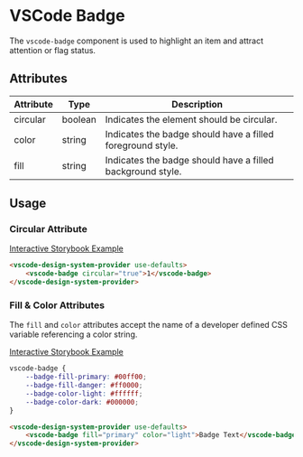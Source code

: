 # VSCode Badge

The `vscode-badge` component is used to highlight an item and attract attention or flag status.

## Attributes

| Attribute | Type    | Description                                                |
| --------- | ------- | ---------------------------------------------------------- |
| circular  | boolean | Indicates the element should be circular.                  |
| color     | string  | Indicates the badge should have a filled foreground style. |
| fill      | string  | Indicates the badge should have a filled background style. |

## Usage

### Circular Attribute

[Interactive Storybook Example](https://mttallac.azurewebsites.net/?path=/story/library-badge--circular)

```html
<vscode-design-system-provider use-defaults>
	<vscode-badge circular="true">1</vscode-badge>
</vscode-design-system-provider>
```

### Fill & Color Attributes

The `fill` and `color` attributes accept the name of a developer defined CSS variable referencing a color string.

[Interactive Storybook Example](https://mttallac.azurewebsites.net/?path=/story/library-badge--default)

```css
vscode-badge {
	--badge-fill-primary: #00ff00;
	--badge-fill-danger: #ff0000;
	--badge-color-light: #ffffff;
	--badge-color-dark: #000000;
}
```

```html
<vscode-design-system-provider use-defaults>
	<vscode-badge fill="primary" color="light">Badge Text</vscode-badge>
</vscode-design-system-provider>
```
